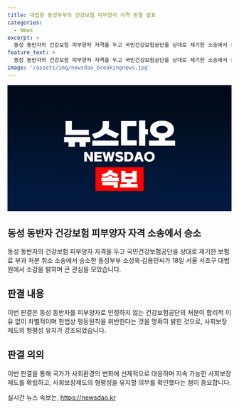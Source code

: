 ```yaml
---
title: 대법원 동성부부의 건강보험 피부양자 자격 판결 발표
categories:
  - News
excerpt: >
  동성 동반자의 건강보험 피부양자 자격을 두고 국민건강보험공단을 상대로 제기한 소송에서 승소한 동성부부 소성욱·김용민씨가 18일 대법원에서 소감을 밝히며 환호하는 모습을 공개했다. 대법원은 동성 동반자인 원고를 피부양자로 인정하지 않은 건강보험공단의 처분을 위법으로 판단하고, 이번 판결으로 사회보장제도의 형평성을 확인했다. 이번 판결은 동성 동반자들의 사회적 지위에 대한 변화를 시사하며 화제를 모으고 있다.
feature_text: >
  동성 동반자의 건강보험 피부양자 자격을 두고 국민건강보험공단을 상대로 제기한 소송에서 승소한 동성부부 소성욱·김용민씨가 18일 대법원에서 소감을 밝히며 환호하는 모습을 공개했다. 대법원은 동성 동반자인 원고를 피부양자로 인정하지 않은 건강보험공단의 처분을 위법으로 판단하고, 이번 판결으로 사회보장제도의 형평성을 확인했다. 이번 판결은 동성 동반자들의 사회적 지위에 대한 변화를 시사하며 화제를 모으고 있다.
image: '/assets/img/newsdao_breakingnews.jpg'
---
```


<p><img src="/assets/img/newsdao_breakingnews.jpg" alt="cryptoinkorea 속보" /></p>

<h2 data-ke-size="size26">동성 동반자 건강보험 피부양자 자격 소송에서 승소</h2>

<p data-ke-size="size16">동성 동반자의 건강보험 피부양자 자격을 두고 국민건강보험공단을 상대로 제기한 보험료 부과 처분 취소 소송에서 승소한 동성부부 소성욱·김용민씨가 18일 서울 서초구 대법원에서 소감을 밝히며 큰 관심을 모았습니다.</p>

<h2 data-ke-size="size26">판결 내용</h2>

<p data-ke-size="size16">이번 판결은 동성 동반자를 피부양자로 인정하지 않는 건강보험공단의 처분이 합리적 이유 없이 차별적이며 헌법상 평등원칙을 위반한다는 것을 명확히 밝힌 것으로, 사회보장제도의 형평성 유지가 강조되었습니다.</p>

<h2 data-ke-size="size26">판결 의의</h2>

<p data-ke-size="size16">이번 판결을 통해 국가가 사회환경의 변화에 선제적으로 대응하며 지속 가능한 사회보장제도를 확립하고, 사회보장제도의 형평성을 유지할 의무를 확인했다는 점이 중요합니다.</p>

실시간 뉴스 속보는, <a href="https://newsdao.kr" rel="dofollow">https://newsdao.kr</a>


